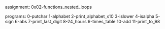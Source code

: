 assignment: 0x02-functions_nested_loops

programs:
0-putchar
1-alphabet
2-print_alphabet_x10
3-islower
4-isalpha
5-sign
6-abs
7-print_last_digit
8-24_hours
9-times_table
10-add
11-print_to_98
